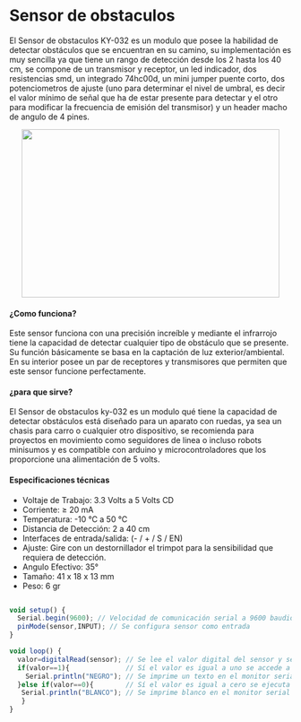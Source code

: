 # Sensor de obstaculos

El Sensor de obstaculos KY-032 es un modulo que posee la habilidad de detectar obstáculos que se encuentran en su camino, 
su implementación es muy sencilla ya que tiene un rango de detección desde los 2 hasta los 40 cm, se compone de un transmisor y receptor, 
un led indicador, dos resistencias smd, un integrado 74hc00d, un mini jumper puente corto, dos potenciometros de ajuste (uno para determinar el nivel de umbral, 
es decir el valor mínimo de señal que ha de estar presente para detectar y el otro para modificar la frecuencia de emisión del transmisor) 
y un header macho de angulo de 4 pines.

<p align="center">
  <img width="460" height="300" src="https://raw.githubusercontent.com/tectijuana/sensores/master/Obstacle%20avoidance%20sensor%20module/ky-032.png">
</p>

#### ¿Como funciona?
Este sensor funciona con una precisión increíble y mediante el infrarrojo tiene la capacidad de detectar cualquier tipo de obstáculo que se presente. 
Su función básicamente se basa en la captación de luz exterior/ambiental. En su interior posee un par de receptores y transmisores que permiten que este sensor 
funcione perfectamente.

#### ¿para que sirve?
El Sensor de obstaculos ky-032 es un modulo qué tiene la capacidad de detectar obstáculos está diseñado para un aparato con ruedas, 
ya sea un chasis para carro o cualquier otro dispositivo, se recomienda para proyectos en movimiento como seguidores de linea o incluso 
robots minisumos y es compatible con arduino y microcontroladores que los proporcione una alimentación de 5 volts.

#### Especificaciones técnicas
- Voltaje de Trabajo: 3.3 Volts a 5 Volts CD
- Corriente:  ≥ 20 mA
- Temperatura:  -10 ℃   a  50 ℃
- Distancia de Detección:  2  a 40 cm
- Interfaces de entrada/salida:  (- / + / S / EN)
- Ajuste: Gire con un destornillador el trimpot para la sensibilidad que requiera de detección.
- Angulo Efectivo:  35°
- Tamaño: 41 x 18 x 13 mm
- Peso: 6 gr

```javascript

void setup() {
  Serial.begin(9600); // Velocidad de comunicación serial a 9600 baudios
  pinMode(sensor,INPUT); // Se configura sensor como entrada
}

void loop() {
  valor=digitalRead(sensor); // Se lee el valor digital del sensor y se asigna a valor
  if(valor==1){              // Sí el valor es igual a uno se accede a las instrucciones
    Serial.println("NEGRO"); // Se imprime un texto en el monitor serial
  }else if(valor==0){        // Sí el valor es igual a cero se ejecuta la instrucción  
   Serial.println("BLANCO"); // Se imprime blanco en el monitor serial
   }
}
```
